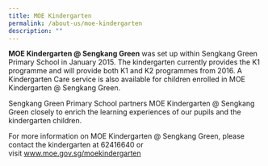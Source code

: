 ```yaml
---
title: MOE Kindergarten
permalink: /about-us/moe-kindergarten
description: ""
---
```

<p><strong>MOE Kindergarten @ Sengkang Green</strong>&nbsp;was set up within Sengkang Green Primary School in January 2015. The kindergarten currently provides the K1 programme and will provide both K1 and K2 programmes from 2016. A Kindergarten Care service is also available for children enrolled in MOE Kindergarten @ Sengkang Green.</p>
<p>Sengkang Green Primary School partners MOE Kindergarten @ Sengkang Green closely to enrich the learning experiences of our pupils and the kindergarten children.</p>
<p>For more information on MOE Kindergarten @ Sengkang Green, please contact the kindergarten at 62416640 or visit&nbsp;<a href="http://www.moe.gov.sg/moekindergarten" target="_blank" rel="noopener">www.moe.gov.sg/moekindergarten</a></p>